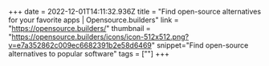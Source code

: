 +++
date = 2022-12-01T14:11:32.936Z
title = "Find open-source alternatives for your favorite apps | Opensource.builders"
link = "https://opensource.builders/"
thumbnail = "https://opensource.builders/icons/icon-512x512.png?v=e7a352862c009ec6682391b2e58d6469"
snippet="Find open-source alternatives to popular software"
tags = [""]
+++
